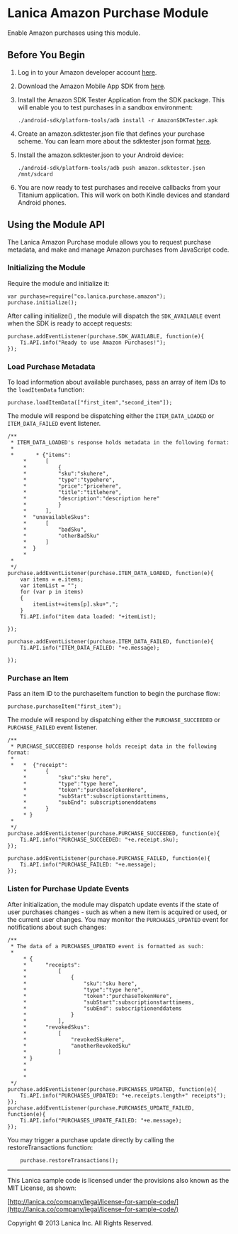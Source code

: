 # Lanica Amazon Purchase Module #

Enable Amazon purchases using this module.

## Before You Begin ##

1. Log in to your Amazon developer account [here](https://developer.amazon.com/welcome.html).
2. Download the Amazon Mobile App SDK from [here](https://developer.amazon.com/sdk.html).
3. Install the Amazon SDK Tester Application from the SDK package.  This will enable you to test purchases in a sandbox environment:

    `./android-sdk/platform-tools/adb install -r AmazonSDKTester.apk`

4.  Create an amazon.sdktester.json file that defines your purchase scheme.  You can learn more about the sdktester json format [here](https://developer.amazon.com/sdk/in-app-purchasing/documentation/testing-iap.html#Create%20JSON).
5.  Install the amazon.sdktester.json to your Android device:

    `./android-sdk/platform-tools/adb push amazon.sdktester.json /mnt/sdcard`

6. You are now ready to test purchases and receive callbacks from your Titanium application.  This will work on both Kindle devices and standard Android phones.

## Using the Module API ##

The  Lanica Amazon Purchase module allows you to request purchase metadata, and make and manage Amazon purchases from JavaScript code.

### Initializing the Module ###

Require the module and initialize it:

    var purchase=require("co.lanica.purchase.amazon");
    purchase.initialize();

After calling initialize() , the module will dispatch the `SDK_AVAILABLE` event when the SDK is ready to accept requests:

	purchase.addEventListener(purchase.SDK_AVAILABLE, function(e){
		Ti.API.info("Ready to use Amazon Purchases!");
	});

### Load Purchase Metadata ###

To load information about available purchases, pass an array of item IDs to the `loadItemData` function:

    purchase.loadItemData(["first_item","second_item"]);

The module will respond be dispatching either the `ITEM_DATA_LOADED` or `ITEM_DATA_FAILED` event listener.

	/** 
	 * ITEM_DATA_LOADED's response holds metadata in the following format:
	 * 
	 * 		 * {"items":
		 * 		[
		 * 			{
		 * 			"sku":"skuhere",
		 * 			"type":"typehere",
		 * 			"price":"pricehere",
		 * 			"title":"titlehere",
		 * 			"description":"description here"
		 * 			}
		 * 		],
		 *  "unavailableSkus":
		 *  	[
		 *  		"badSku",
		 *  		"otherBadSku"
		 *  	]
		 *  }
		 * 
	 *  
	 */
	purchase.addEventListener(purchase.ITEM_DATA_LOADED, function(e){
		var items = e.items;
		var itemList = "";
		for (var p in items)
		{
			itemList+=items[p].sku+",";
		}
		Ti.API.info("item data loaded: "+itemList);

	});

	purchase.addEventListener(purchase.ITEM_DATA_FAILED, function(e){
		Ti.API.info("ITEM_DATA_FAILED: "+e.message);

	});	


### Purchase an Item ###

Pass an item ID to the purchaseItem function to begin the purchase flow:

    purchase.purchaseItem("first_item");

The module will respond by dispatching either the `PURCHASE_SUCCEEDED` or `PURCHASE_FAILED` event listener.

	/**
	 * PURCHASE_SUCCEEDED response holds receipt data in the following format:
	 * 
	 * 	 *  {"receipt":
		 * 		{
		 * 			"sku":"sku here",
		 * 			"type":"type here",
		 * 			"token":"purchaseTokenHere",
		 * 			"subStart":subscriptionstarttimems,
		 * 			"subEnd": subscriptionenddatems
		 * 		}
		 * }
	 * 
	 */
	purchase.addEventListener(purchase.PURCHASE_SUCCEEDED, function(e){
		Ti.API.info("PURCHASE_SUCCEEDED: "+e.receipt.sku);
	});

	purchase.addEventListener(purchase.PURCHASE_FAILED, function(e){
		Ti.API.info("PURCHASE_FAILED: "+e.message);
	});

### Listen for Purchase Update Events ###

After initialization, the module may dispatch update events if the state of user purchases changes - such as when a new item is acquired or used, or the current user changes.  You may monitor the `PURCHASES_UPDATED` event for notifications about such changes:

	/** 
	 * The data of a PURCHASES_UPDATED event is formatted as such:
	 * 
		 * {
		 * 		"receipts":
		 * 			[		 			
		 * 				{
		 * 					"sku":"sku here",
		 * 					"type":"type here",
		 * 					"token":"purchaseTokenHere",
		 * 					"subStart":subscriptionstarttimems,
		 * 					"subEnd": subscriptionenddatems
		 * 				}
		 * 			],
		 * 		"revokedSkus":
		 * 			[
		 * 				"revokedSkuHere",
		 * 				"anotherRevokedSku"
		 * 			]
		 * }
		 * 	
		 * 					
		 *
	 */
	purchase.addEventListener(purchase.PURCHASES_UPDATED, function(e){
		Ti.API.info("PURCHASES_UPDATED: "+e.receipts.length+" receipts");
	});
	purchase.addEventListener(purchase.PURCHASES_UPDATE_FAILED, function(e){
		Ti.API.info("PURCHASES_UPDATE_FAILED: "+e.message);
	});

You may trigger a purchase update directly by calling the restoreTransactions function:

		purchase.restoreTransactions();
		
----------------------------------
This Lanica sample code is licensed under the provisions also known as the MIT License, as shown:

[http://lanica.co/company/legal/license-for-sample-code/](http://lanica.co/company/legal/license-for-sample-code/)

Copyright © 2013 Lanica Inc. All Rights Reserved.